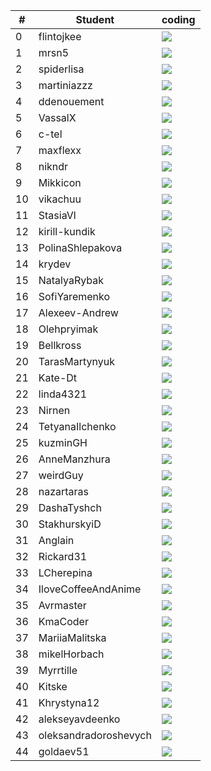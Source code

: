 | #  |  Student   |  coding |
| --- |  ---   |  --- |
| 0 | flintojkee |  ![](https://github.com/kmaooad/coding-19W07-flintojkee/workflows/Grading/badge.svg) |
| 1 | mrsn5 |  ![](https://github.com/kmaooad/coding-19W07-mrsn5/workflows/Grading/badge.svg) |
| 2 | spiderlisa |  ![](https://github.com/kmaooad/coding-19W07-spiderlisa/workflows/Grading/badge.svg) |
| 3 | martiniazzz |  ![](https://github.com/kmaooad/coding-19W07-martiniazzz/workflows/Grading/badge.svg) |
| 4 | ddenouement |  ![](https://github.com/kmaooad/coding-19W07-ddenouement/workflows/Grading/badge.svg) |
| 5 | VassalX |  ![](https://github.com/kmaooad/coding-19W07-VassalX/workflows/Grading/badge.svg) |
| 6 | c-tel |  ![](https://github.com/kmaooad/coding-19W07-c-tel/workflows/Grading/badge.svg) |
| 7 | maxflexx |  ![](https://github.com/kmaooad/coding-19W07-maxflexx/workflows/Grading/badge.svg) |
| 8 | nikndr |  ![](https://github.com/kmaooad/coding-19W07-nikndr/workflows/Grading/badge.svg) |
| 9 | Mikkicon |  ![](https://github.com/kmaooad/coding-19W07-Mikkicon/workflows/Grading/badge.svg) |
| 10 | vikachuu |  ![](https://github.com/kmaooad/coding-19W07-vikachuu/workflows/Grading/badge.svg) |
| 11 | StasiaVl |  ![](https://github.com/kmaooad/coding-19W07-StasiaVl/workflows/Grading/badge.svg) |
| 12 | kirill-kundik |  ![](https://github.com/kmaooad/coding-19W07-kirill-kundik/workflows/Grading/badge.svg) |
| 13 | PolinaShlepakova |  ![](https://github.com/kmaooad/coding-19W07-PolinaShlepakova/workflows/Grading/badge.svg) |
| 14 | krydev |  ![](https://github.com/kmaooad/coding-19W07-krydev/workflows/Grading/badge.svg) |
| 15 | NatalyaRybak |  ![](https://github.com/kmaooad/coding-19W07-NatalyaRybak/workflows/Grading/badge.svg) |
| 16 | SofiYaremenko |  ![](https://github.com/kmaooad/coding-19W07-SofiYaremenko/workflows/Grading/badge.svg) |
| 17 | Alexeev-Andrew |  ![](https://github.com/kmaooad/coding-19W07-Alexeev-Andrew/workflows/Grading/badge.svg) |
| 18 | Olehpryimak |  ![](https://github.com/kmaooad/coding-19W07-Olehpryimak/workflows/Grading/badge.svg) |
| 19 | Bellkross |  ![](https://github.com/kmaooad/coding-19W07-Bellkross/workflows/Grading/badge.svg) |
| 20 | TarasMartynyuk |  ![](https://github.com/kmaooad/coding-19W07-TarasMartynyuk/workflows/Grading/badge.svg) |
| 21 | Kate-Dt |  ![](https://github.com/kmaooad/coding-19W07-Kate-Dt/workflows/Grading/badge.svg) |
| 22 | linda4321 |  ![](https://github.com/kmaooad/coding-19W07-linda4321/workflows/Grading/badge.svg) |
| 23 | Nirnen |  ![](https://github.com/kmaooad/coding-19W07-Nirnen/workflows/Grading/badge.svg) |
| 24 | TetyanaIlchenko |  ![](https://github.com/kmaooad/coding-19W07-TetyanaIlchenko/workflows/Grading/badge.svg) |
| 25 | kuzminGH |  ![](https://github.com/kmaooad/coding-19W07-kuzminGH/workflows/Grading/badge.svg) |
| 26 | AnneManzhura |  ![](https://github.com/kmaooad/coding-19W07-AnneManzhura/workflows/Grading/badge.svg) |
| 27 | weirdGuy |  ![](https://github.com/kmaooad/coding-19W07-weirdGuy/workflows/Grading/badge.svg) |
| 28 | nazartaras |  ![](https://github.com/kmaooad/coding-19W07-nazartaras/workflows/Grading/badge.svg) |
| 29 | DashaTyshch |  ![](https://github.com/kmaooad/coding-19W07-DashaTyshch/workflows/Grading/badge.svg) |
| 30 | StakhurskyiD |  ![](https://github.com/kmaooad/coding-19W07-StakhurskyiD/workflows/Grading/badge.svg) |
| 31 | Anglain |  ![](https://github.com/kmaooad/coding-19W07-Anglain/workflows/Grading/badge.svg) |
| 32 | Rickard31 |  ![](https://github.com/kmaooad/coding-19W07-Rickard31/workflows/Grading/badge.svg) |
| 33 | LCherepina |  ![](https://github.com/kmaooad/coding-19W07-LCherepina/workflows/Grading/badge.svg) |
| 34 | IloveCoffeeAndAnime |  ![](https://github.com/kmaooad/coding-19W07-IloveCoffeeAndAnime/workflows/Grading/badge.svg) |
| 35 | Avrmaster |  ![](https://github.com/kmaooad/coding-19W07-Avrmaster/workflows/Grading/badge.svg) |
| 36 | KmaCoder |  ![](https://github.com/kmaooad/coding-19W07-KmaCoder/workflows/Grading/badge.svg) |
| 37 | MariiaMalitska |  ![](https://github.com/kmaooad/coding-19W07-MariiaMalitska/workflows/Grading/badge.svg) |
| 38 | mikelHorbach |  ![](https://github.com/kmaooad/coding-19W07-mikelHorbach/workflows/Grading/badge.svg) |
| 39 | Myrrtille |  ![](https://github.com/kmaooad/coding-19W07-Myrrtille/workflows/Grading/badge.svg) |
| 40 | Kitske |  ![](https://github.com/kmaooad/coding-19W07-Kitske/workflows/Grading/badge.svg) |
| 41 | Khrystyna12 |  ![](https://github.com/kmaooad/coding-19W07-Khrystyna12/workflows/Grading/badge.svg) |
| 42 | alekseyavdeenko |  ![](https://github.com/kmaooad/coding-19W07-alekseyavdeenko/workflows/Grading/badge.svg) |
| 43 | oleksandradoroshevych |  ![](https://github.com/kmaooad/coding-19W07-oleksandradoroshevych/workflows/Grading/badge.svg) |
| 44 | goldaev51 |  ![](https://github.com/kmaooad/coding-19W07-goldaev51/workflows/Grading/badge.svg) |
